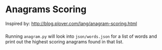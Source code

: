 # Anagrams Scoring
Inspired by: http://blog.plover.com/lang/anagram-scoring.html

###
Running `anagram.py` will look into `json/words.json` for a list of words and print out the highest scoring anagrams found in that list.
